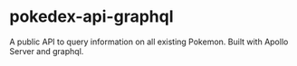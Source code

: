 # pokedex-api-graphql
A public API to query information on all existing Pokemon. Built with Apollo Server and graphql. 

